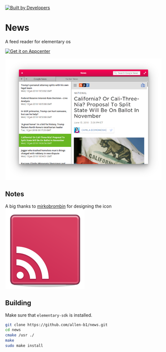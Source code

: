 [![Built by Developers](https://forthebadge.com/images/badges/built-by-developers.svg)](https://forthebadge.com)

# News
A feed reader for elementary os

[![Get it on Appcenter](https://appcenter.elementary.io/badge.svg)](https://appcenter.elementary.io/com.github.allen-b1.news)


![Screenshot](screenshot.png)

## Notes
A big thanks to [mirkobrombin](https://github.com/mirkobrombin) for designing the icon  
![this one](data/com.github.allen-b1.news.svg)

## Building
Make sure that `elementary-sdk` is installed.

```bash
git clone https://github.com/allen-b1/news.git
cd news
cmake /usr ./
make
sudo make install
```

